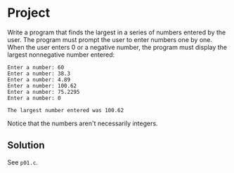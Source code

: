 # Project

Write a program that finds the largest in a series of numbers entered by the
user. The program must prompt the user to enter numbers one by one. When the
user enters 0 or a negative number, the program must display the largest
nonnegative number entered:

```
Enter a number: 60
Enter a number: 38.3
Enter a number: 4.89
Enter a number: 100.62
Enter a number: 75.2295
Enter a number: 0

The largest number entered was 100.62
```

Notice that the numbers aren't necessarily integers.

## Solution

See `p01.c`.
